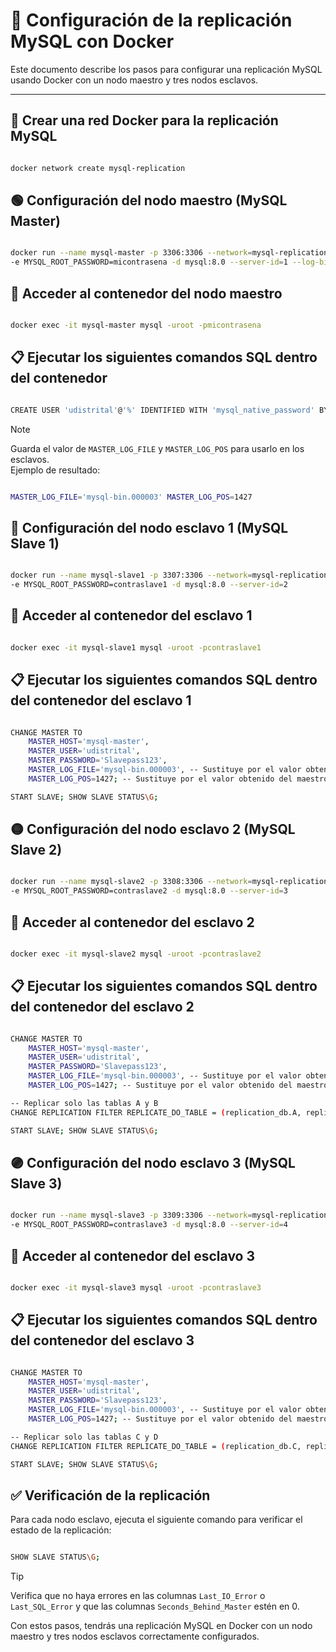 # 🚀 Configuración de la replicación MySQL con Docker

Este documento describe los pasos para configurar una replicación MySQL usando Docker con un nodo maestro y tres nodos esclavos.

---

## 📡 Crear una red Docker para la replicación MySQL

```bash

docker network create mysql-replication

```
## 🟢 Configuración del nodo maestro (MySQL Master)

```bash

docker run --name mysql-master -p 3306:3306 --network=mysql-replication
-e MYSQL_ROOT_PASSWORD=micontrasena -d mysql:8.0 --server-id=1 --log-bin=mysql-bin

```
## 🔑 Acceder al contenedor del nodo maestro

```bash

docker exec -it mysql-master mysql -uroot -pmicontrasena

```
## 📋 Ejecutar los siguientes comandos SQL dentro del contenedor
```bash

CREATE USER 'udistrital'@'%' IDENTIFIED WITH 'mysql_native_password' BY 'Slavepass123'; GRANT REPLICATION SLAVE ON . TO 'udistrital'@'%'; FLUSH PRIVILEGES; SHOW MASTER STATUS;

```

> [!NOTE]
> Guarda el valor de `MASTER_LOG_FILE` y `MASTER_LOG_POS` para usarlo en los esclavos.  
Ejemplo de resultado:

```bash

MASTER_LOG_FILE='mysql-bin.000003' MASTER_LOG_POS=1427

```
## 🔵 Configuración del nodo esclavo 1 (MySQL Slave 1)
```bash

docker run --name mysql-slave1 -p 3307:3306 --network=mysql-replication
-e MYSQL_ROOT_PASSWORD=contraslave1 -d mysql:8.0 --server-id=2

```
## 🔑 Acceder al contenedor del esclavo 1

```bash

docker exec -it mysql-slave1 mysql -uroot -pcontraslave1

```
## 📋 Ejecutar los siguientes comandos SQL dentro del contenedor del esclavo 1
```bash

CHANGE MASTER TO
    MASTER_HOST='mysql-master',
    MASTER_USER='udistrital',
    MASTER_PASSWORD='Slavepass123',
    MASTER_LOG_FILE='mysql-bin.000003', -- Sustituye por el valor obtenido del maestro
    MASTER_LOG_POS=1427; -- Sustituye por el valor obtenido del maestro

START SLAVE; SHOW SLAVE STATUS\G;

```
## 🟡 Configuración del nodo esclavo 2 (MySQL Slave 2)
```bash

docker run --name mysql-slave2 -p 3308:3306 --network=mysql-replication
-e MYSQL_ROOT_PASSWORD=contraslave2 -d mysql:8.0 --server-id=3

```

## 🔑 Acceder al contenedor del esclavo 2

```bash

docker exec -it mysql-slave2 mysql -uroot -pcontraslave2

```

## 📋 Ejecutar los siguientes comandos SQL dentro del contenedor del esclavo 2

```bash

CHANGE MASTER TO
    MASTER_HOST='mysql-master',
    MASTER_USER='udistrital',
    MASTER_PASSWORD='Slavepass123',
    MASTER_LOG_FILE='mysql-bin.000003', -- Sustituye por el valor obtenido del maestro
    MASTER_LOG_POS=1427; -- Sustituye por el valor obtenido del maestro

-- Replicar solo las tablas A y B
CHANGE REPLICATION FILTER REPLICATE_DO_TABLE = (replication_db.A, replication_db.B);

START SLAVE; SHOW SLAVE STATUS\G;

```

## 🟣 Configuración del nodo esclavo 3 (MySQL Slave 3)

```bash

docker run --name mysql-slave3 -p 3309:3306 --network=mysql-replication
-e MYSQL_ROOT_PASSWORD=contraslave3 -d mysql:8.0 --server-id=4

```

## 🔑 Acceder al contenedor del esclavo 3

```bash

docker exec -it mysql-slave3 mysql -uroot -pcontraslave3

```

## 📋 Ejecutar los siguientes comandos SQL dentro del contenedor del esclavo 3

```bash

CHANGE MASTER TO
    MASTER_HOST='mysql-master',
    MASTER_USER='udistrital',
    MASTER_PASSWORD='Slavepass123',
    MASTER_LOG_FILE='mysql-bin.000003', -- Sustituye por el valor obtenido del maestro
    MASTER_LOG_POS=1427; -- Sustituye por el valor obtenido del maestro

-- Replicar solo las tablas C y D
CHANGE REPLICATION FILTER REPLICATE_DO_TABLE = (replication_db.C, replication_db.D);

START SLAVE; SHOW SLAVE STATUS\G;

```

## ✅ Verificación de la replicación

Para cada nodo esclavo, ejecuta el siguiente comando para verificar el estado de la replicación:

```bash

SHOW SLAVE STATUS\G;

```

> [!TIP]
> Verifica que no haya errores en las columnas `Last_IO_Error` o `Last_SQL_Error` y que las columnas `Seconds_Behind_Master` estén en 0.

Con estos pasos, tendrás una replicación MySQL en Docker con un nodo maestro y tres nodos esclavos correctamente configurados.
